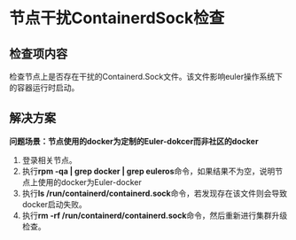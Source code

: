 # 节点干扰ContainerdSock检查<a name="cce_10_0457"></a>

## 检查项内容<a name="section9430173019423"></a>

检查节点上是否存在干扰的Containerd.Sock文件。该文件影响euler操作系统下的容器运行时启动。

## 解决方案<a name="section1616565816422"></a>

**问题场景：节点使用的docker为定制的Euler-dokcer而非社区的docker**

1.  登录相关节点。
2.  执行**rpm -qa | grep docker | grep euleros**命令，如果结果不为空，说明节点上使用的docker为Euler-docker
3.  执行**ls /run/containerd/containerd.sock**命令，若发现存在该文件则会导致docker启动失败。
4.  执行**rm -rf /run/containerd/containerd.sock**命令，然后重新进行集群升级检查。

